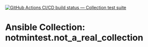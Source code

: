 [![GitHub Actions CI/CD build status — Collection test suite](https://github.com/ansible-collection-migration/notmintest.not_a_real_collection/workflows/Collection%20test%20suite/badge.svg?branch=master)](https://github.com/ansible-collection-migration/notmintest.not_a_real_collection/actions?query=workflow%3A%22Collection%20test%20suite%22)

Ansible Collection: notmintest.not_a_real_collection
=================================================
